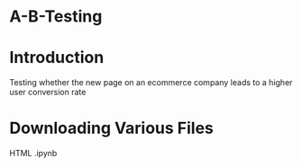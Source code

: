 # A-B-Testing

# Introduction
Testing whether the new page on an ecommerce company leads to a higher user conversion rate 

# Downloading Various Files
HTML
.ipynb
